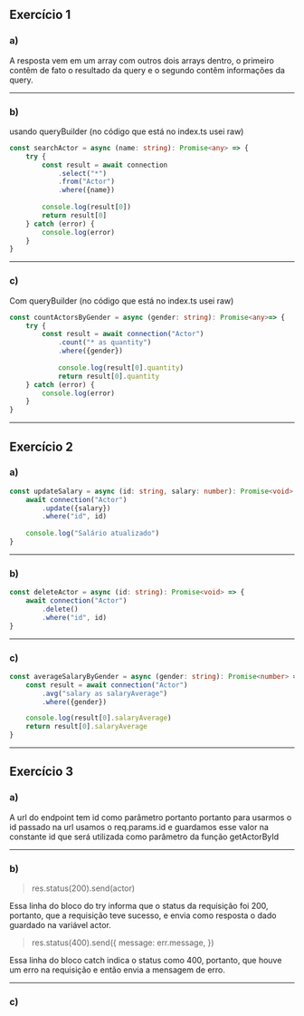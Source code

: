 ## Exercício 1

### a)
A resposta vem em um array com outros dois arrays dentro, o primeiro contêm de fato o resultado da query e o segundo contêm informações da query. 

----------

### b)
usando queryBuilder (no código que está no index.ts usei raw)
```ts
const searchActor = async (name: string): Promise<any> => {
    try {
        const result = await connection
            .select("*")
            .from("Actor")
            .where({name})
           
        console.log(result[0])
        return result[0]
    } catch (error) {
        console.log(error)
    }
}
```
----------

### c)
Com queryBuilder (no código que está no index.ts usei raw)
```ts
const countActorsByGender = async (gender: string): Promise<any>=> {
    try { 
        const result = await connection("Actor")
            .count("* as quantity")
            .where({gender})
        
            console.log(result[0].quantity)
            return result[0].quantity    
    } catch (error) {
        console.log(error)
    }
}
```
-----------

## Exercício 2

### a)
```ts
const updateSalary = async (id: string, salary: number): Promise<void> => {
    await connection("Actor")
        .update({salary})
        .where("id", id)
    
    console.log("Salário atualizado")    
}
```
-----------

### b)
```ts
const deleteActor = async (id: string): Promise<void> => {
    await connection("Actor")
        .delete()
        .where("id", id)  
}
```
----------

### c)
```ts
const averageSalaryByGender = async (gender: string): Promise<number> => {
    const result = await connection("Actor")
        .avg("salary as salaryAverage")
        .where({gender})   

    console.log(result[0].salaryAverage)  
    return result[0].salaryAverage  
}
```
-----------

## Exercício 3

### a)
A url do endpoint tem id como parâmetro portanto portanto para usarmos o id passado na url usamos o req.params.id e guardamos esse valor na constante id que será utilizada como parâmetro da função  getActorById

----------

### b)
> res.status(200).send(actor)

Essa linha do bloco do try informa que o status da requisição foi 200, portanto, que a requisição teve sucesso, e envia como resposta o dado guardado na variável actor.

> res.status(400).send({ message: err.message, })

Essa linha do bloco catch indica o status como 400, portanto, que houve um erro na requisição e então envia a mensagem de erro.

---

### c)

    
     
